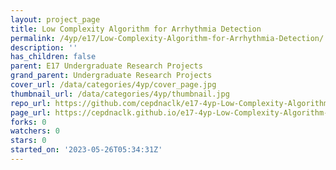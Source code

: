 ```yaml
---
layout: project_page
title: Low Complexity Algorithm for Arrhythmia Detection
permalink: /4yp/e17/Low-Complexity-Algorithm-for-Arrhythmia-Detection/
description: ''
has_children: false
parent: E17 Undergraduate Research Projects
grand_parent: Undergraduate Research Projects
cover_url: /data/categories/4yp/cover_page.jpg
thumbnail_url: /data/categories/4yp/thumbnail.jpg
repo_url: https://github.com/cepdnaclk/e17-4yp-Low-Complexity-Algorithm-for-Arrhythmia-Detection
page_url: https://cepdnaclk.github.io/e17-4yp-Low-Complexity-Algorithm-for-Arrhythmia-Detection
forks: 0
watchers: 0
stars: 0
started_on: '2023-05-26T05:34:31Z'
---
```


